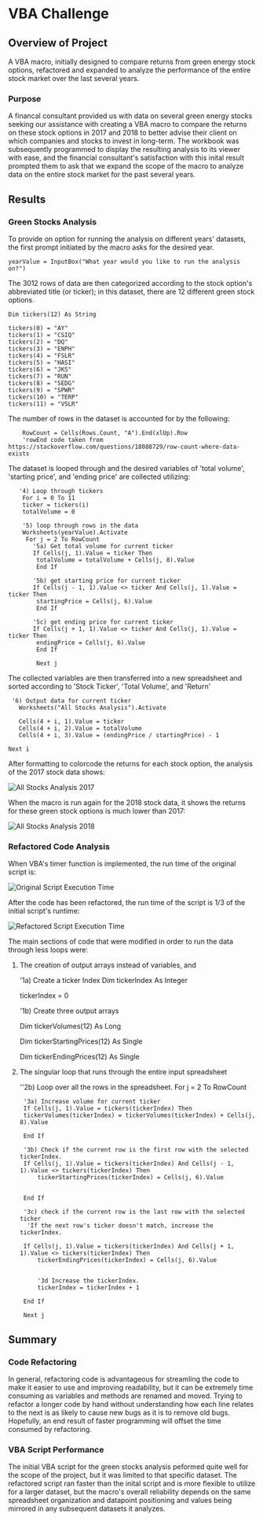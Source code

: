 # VBA Challenge 

## Overview of Project
A VBA macro, initially designed to compare returns from green energy stock options, refactored and expanded to analyze the performance of the entire stock market over the last several years.

### Purpose
A financal consultant provided us with data on several green energy stocks seeking our assistance with creating a VBA macro to compare the returns on these stock options in 2017 and 2018 to better advise their client on which companies and stocks to invest in long-term. The workbook was subsequently programmed to display the resulting analysis to its viewer with ease, and the financial consultant's satisfaction with this inital result prompted them to ask that we expand the scope of the macro to analyze data on the entire stock market for the past several years. 

## Results

### Green Stocks Analysis
To provide on option for running the analysis on different years' datasets, the first prompt initiated by the macro asks for the desired year.


    yearValue = InputBox("What year would you like to run the analysis on?")


The 3012 rows of data are then categorized according to the stock option's abbreviated title (or ticker); in this dataset, there are 12 different green stock options.


    Dim tickers(12) As String
    
    tickers(0) = "AY"
    tickers(1) = "CSIQ"
    tickers(2) = "DQ"
    tickers(3) = "ENPH"
    tickers(4) = "FSLR"
    tickers(5) = "HASI"
    tickers(6) = "JKS"
    tickers(7) = "RUN"
    tickers(8) = "SEDG"
    tickers(9) = "SPWR"
    tickers(10) = "TERP"
    tickers(11) = "VSLR"


The number of rows in the dataset is accounted for by the following:


        RowCount = Cells(Rows.Count, "A").End(xlUp).Row
        'rowEnd code taken from https://stackoverflow.com/questions/18088729/row-count-where-data-exists


The dataset is looped through and the desired variables of 'total volume', 'starting price', and 'ending price' are collected utilizing:


       '4) Loop through tickers
        For i = 0 To 11
        ticker = tickers(i)
        totalVolume = 0
        
        '5) loop through rows in the data
        Worksheets(yearValue).Activate
         For j = 2 To RowCount
           '5a) Get total volume for current ticker
           If Cells(j, 1).Value = ticker Then
            totalVolume = totalVolume + Cells(j, 8).Value
            End If
           
           '5b) get starting price for current ticker
           If Cells(j - 1, 1).Value <> ticker And Cells(j, 1).Value = ticker Then
            startingPrice = Cells(j, 6).Value
            End If
           
           '5c) get ending price for current ticker
           If Cells(j + 1, 1).Value <> ticker And Cells(j, 1).Value = ticker Then
            endingPrice = Cells(j, 6).Value
            End If

            Next j


The collected variables are then transferred into a new spreadsheet and sorted according to 'Stock Ticker', 'Total Volume', and 'Return'


     '6) Output data for current ticker
       Worksheets("All Stocks Analysis").Activate
       
       Cells(4 + i, 1).Value = ticker
       Cells(4 + i, 2).Value = totalVolume
       Cells(4 + i, 3).Value = (endingPrice / startingPrice) - 1
       
    Next i


After formatting to colorcode the returns for each stock option, the analysis of the 2017 stock data shows:

![All Stocks Analysis 2017](https://github.com/Jay-ni13/stocks-analysis/blob/main/Resources/All_Stocks_Analysis_2017.png)

When the macro is run again for the 2018 stock data, it shows the returns for these green stock options is much lower than 2017:

![All Stocks Analysis 2018](https://github.com/Jay-ni13/stocks-analysis/blob/main/Resources/All_Stocks_Analysis_2018.png)

### Refactored Code Analysis
When VBA's timer function is implemented, the run time of the original script is: 

![Original Script Execution Time](https://github.com/Jay-ni13/stocks-analysis/blob/main/Resources/VBA_Challenge_2018.png)

After the code has been refactored, the run time of the script is 1/3 of the initial script's runtime: 

![Refactored Script Execution Time](https://github.com/Jay-ni13/stocks-analysis/blob/main/Resources/VBA_Challenge_2018_Refactored.png)

The main sections of code that were modified in order to run the data through less loops were:
1) The creation of output arrays instead of variables, and

     '1a) Create a ticker Index
    Dim tickerIndex As Integer
    
    tickerIndex = 0
    

    '1b) Create three output arrays
    
    Dim tickerVolumes(12) As Long
    
    Dim tickerStartingPrices(12) As Single
    
    Dim tickerEndingPrices(12) As Single

2) The singular loop that runs through the entire input spreadsheet

    ''2b) Loop over all the rows in the spreadsheet.
    For j = 2 To RowCount
        
    
        '3a) Increase volume for current ticker
        If Cells(j, 1).Value = tickers(tickerIndex) Then
        tickerVolumes(tickerIndex) = tickerVolumes(tickerIndex) + Cells(j, 8).Value
        
        End If
        
        '3b) Check if the current row is the first row with the selected tickerIndex.
        If Cells(j, 1).Value = tickers(tickerIndex) And Cells(j - 1, 1).Value <> tickers(tickerIndex) Then
            tickerStartingPrices(tickerIndex) = Cells(j, 6).Value
            
            
        End If
        
        '3c) check if the current row is the last row with the selected ticker
         'If the next row's ticker doesn't match, increase the tickerIndex.
         
        If Cells(j, 1).Value = tickers(tickerIndex) And Cells(j + 1, 1).Value <> tickers(tickerIndex) Then
            tickerEndingPrices(tickerIndex) = Cells(j, 6).Value
            

            '3d Increase the tickerIndex.
            tickerIndex = tickerIndex + 1
            
        End If
        
        Next j
        

## Summary

### Code Refactoring
In general, refactoring code is advantageous for streamling the code to make it easier to use and improving readability, but it can be extremely time consuming as variables and methods are renamed and moved. Trying to refactor a longer code by hand without understanding how each line relates to the next is as likely to cause new bugs as it is to remove old bugs. Hopefully, an end result of faster programming will offset the time consumed by refactoring.

### VBA Script Performance
The initial VBA script for the green stocks analysis peformed quite well for the scope of the project, but it was limited to that specific dataset. The refactored script ran faster than the inital script and is more flexible to utilize for a larger dataset, but the macro's overall reliability depends on the same spreadsheet organization and datapoint positioning and values being mirrored in any subsequent datasets it analyzes. 
